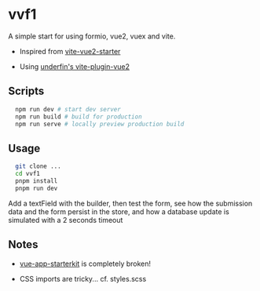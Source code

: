 # vvf1

A simple start for using formio, vue2, vuex and vite.

-   Inspired from [vite-vue2-starter](https://github.com/matt-auckland/vite-vue2-starter)

-   Using [underfin's vite-plugin-vue2](https://github.com/underfin/vite-plugin-vue2)

## Scripts

```bash
  npm run dev # start dev server
  npm run build # build for production
  npm run serve # locally preview production build
```

## Usage

```bash
  git clone ...
  cd vvf1
  pnpm install
  pnpm run dev
```

Add a textField with the builder, then test the form,
see how the submission data and the form persist in the store,
and how a database update is simulated with a 2 seconds timeout

## Notes

-   [vue-app-starterkit](https://github.com/formio/vue-app-starterkit) is completely broken!

-   CSS imports are tricky... cf. styles.scss
